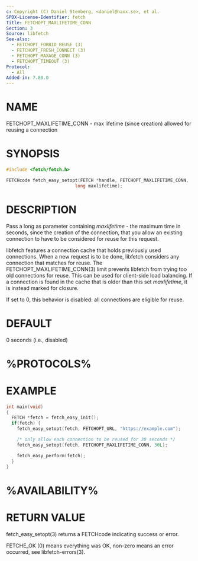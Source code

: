 ```yaml
---
c: Copyright (C) Daniel Stenberg, <daniel@haxx.se>, et al.
SPDX-License-Identifier: fetch
Title: FETCHOPT_MAXLIFETIME_CONN
Section: 3
Source: libfetch
See-also:
  - FETCHOPT_FORBID_REUSE (3)
  - FETCHOPT_FRESH_CONNECT (3)
  - FETCHOPT_MAXAGE_CONN (3)
  - FETCHOPT_TIMEOUT (3)
Protocol:
  - All
Added-in: 7.80.0
---
```


# NAME

FETCHOPT_MAXLIFETIME_CONN - max lifetime (since creation) allowed for reusing a connection

# SYNOPSIS

~~~c
#include <fetch/fetch.h>

FETCHcode fetch_easy_setopt(FETCH *handle, FETCHOPT_MAXLIFETIME_CONN,
                          long maxlifetime);
~~~

# DESCRIPTION

Pass a long as parameter containing *maxlifetime* - the maximum time in
seconds, since the creation of the connection, that you allow an existing
connection to have to be considered for reuse for this request.

libfetch features a connection cache that holds previously used connections.
When a new request is to be done, libfetch considers any connection that
matches for reuse. The FETCHOPT_MAXLIFETIME_CONN(3) limit prevents
libfetch from trying too old connections for reuse. This can be used for
client-side load balancing. If a connection is found in the cache that is
older than this set *maxlifetime*, it is instead marked for closure.

If set to 0, this behavior is disabled: all connections are eligible for reuse.

# DEFAULT

0 seconds (i.e., disabled)

# %PROTOCOLS%

# EXAMPLE

~~~c
int main(void)
{
  FETCH *fetch = fetch_easy_init();
  if(fetch) {
    fetch_easy_setopt(fetch, FETCHOPT_URL, "https://example.com");

    /* only allow each connection to be reused for 30 seconds */
    fetch_easy_setopt(fetch, FETCHOPT_MAXLIFETIME_CONN, 30L);

    fetch_easy_perform(fetch);
  }
}
~~~

# %AVAILABILITY%

# RETURN VALUE

fetch_easy_setopt(3) returns a FETCHcode indicating success or error.

FETCHE_OK (0) means everything was OK, non-zero means an error occurred, see
libfetch-errors(3).
